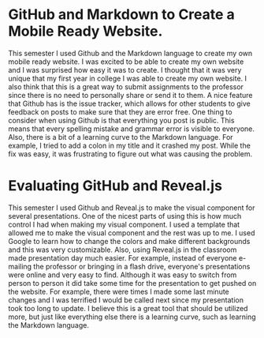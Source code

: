 <h1> GitHub and Markdown to Create a Mobile Ready Website. </h1>
This semester I used Github and the Markdown language to create my own mobile ready website. I was excited to be able to create my own website and I was surprised how easy it was to create. I thought that it was very unique that my first year in college I was able to create my own website. I also think that this is a great way to submit assignments to the professor since there is no need to personally share or send it to them. A nice feature that Github has is the issue tracker, which allows for other students to give feedback on posts to make sure that they are error free.  One thing to consider when using Github is that everything you post is public. This means that every spelling mistake and grammar error is visible to everyone. Also, there is a bit of a learning curve to the Markdown language. For example, I tried to add a colon in my title and it crashed my post. While the fix was easy, it was frustrating to figure out what was causing the problem.    


<h1> Evaluating GitHub and Reveal.js </h1>
This semester I used Github and Reveal.js to make the visual component for several presentations. One of the nicest parts of using this is how much control I had when making my visual component. I used a template that allowed me to make the visual component and the rest was up to me. I used Google to learn how to change the colors and make different backgrounds and this was very customizable. Also, using Reveal.js in the classroom made presentation day much easier. For example, instead of everyone e-mailing the professor or bringing in a flash drive, everyone's presentations were online and very easy to find. Although it was easy to switch from person to person it did take some time for the presentation to get pushed on the website. For example, there were times I made some last minute changes and I was terrified I would be called next since my presentation took too long to update. I believe this is a great tool that should be utilized more, but just like everything else there is a learning curve, such as learning the Markdown language.
